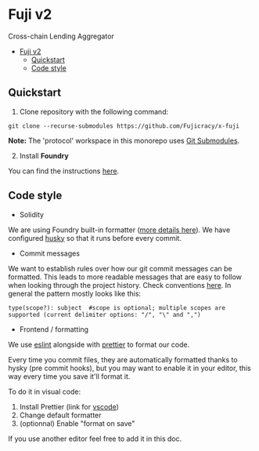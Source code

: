 # Fuji v2
Cross-chain Lending Aggregator

- [Fuji v2](#fuji-v2)
  - [Quickstart](#quickstart)
  - [Code style](#code-style)

## Quickstart

1. Clone repository with the following command:

`git clone --recurse-submodules https://github.com/Fujicracy/x-fuji`  

**Note:** The 'protocol' workspace in this monorepo uses [Git Submodules](https://git-scm.com/book/en/v2/Git-Tools-Submodules).

2. Install **Foundry**

You can find the instructions [here](https://book.getfoundry.sh/getting-started/installation).

## Code style

- Solidity

We are using Foundry built-in formatter ([more details here](https://book.getfoundry.sh/reference/config?highlight=format#formatter)). We have configured [husky](https://typicode.github.io/husky/#/) so that it runs before every commit.

- Commit messages

We want to establish rules over how our git commit messages can be formatted. This leads to more readable messages that are easy to follow when looking through the project history. Check conventions [here](https://www.conventionalcommits.org/en/v1.0.0/#summary). In general the pattern mostly looks like this:

```
type(scope?): subject  #scope is optional; multiple scopes are supported (current delimiter options: "/", "\" and ",")
```

- Frontend / formatting

We use [eslint](https://eslint.org/) alongside with [prettier](https://prettier.io/) to format our code.

Every time you commit files, they are automatically formatted thanks to hysky (pre commit hooks), but you may want to enable it in your editor, this way every time you save it'll format it.

To do it in visual code:
1. Install Prettier (link for [vscode](https://marketplace.visualstudio.com/items?itemName=esbenp.prettier-vscode))
2. Change default formatter
3. (optionnal) Enable "format on save"

If you use another editor feel free to add it in this doc.
